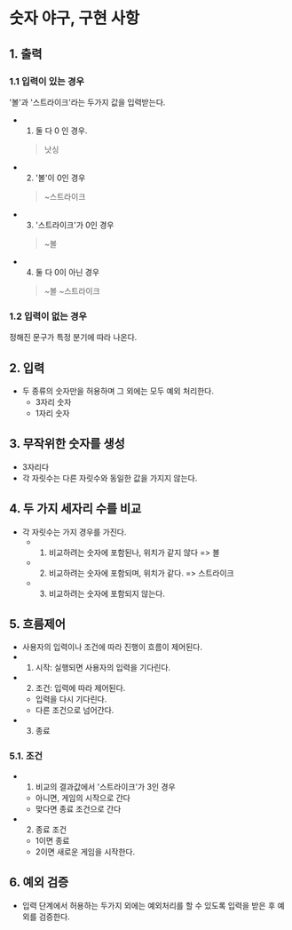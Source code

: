 # 숫자 야구, 구현 사항
## 1.  출력
### 1.1 입력이 있는 경우
'볼'과 '스트라이크'라는 두가지 값을 입력받는다.
  - 1. 둘 다 0 인 경우.
    > 낫싱
  - 2. '볼'이 0인 경우
    > ~스트라이크
  - 3. '스트라이크'가 0인 경우
    > ~볼
  - 4. 둘 다 0이 아닌 경우
    > ~볼 ~스트라이크 
### 1.2 입력이 없는 경우
정해진 문구가 특정 분기에 따라 나온다.
## 2. 입력
  - 두 종류의 숫자만을 허용하며 그 외에는 모두 예외 처리한다.
    - 3자리 숫자  
    - 1자리 숫자
## 3. 무작위한 숫자를 생성
  - 3자리다
  - 각 자릿수는 다른 자릿수와 동일한 값을 가지지 않는다.
## 4. 두 가지 세자리 수를 비교
  - 각 자릿수는 가지 경우를 가진다.
    - 1. 비교하려는 숫자에 포함된나, 위치가 같지 않다 => 볼
    - 2. 비교하려는 숫자에 포함되며, 위치가 같다. => 스트라이크
    - 3. 비교하려는 숫자에 포함되지 않는다.
## 5. 흐름제어
  - 사용자의 입력이나 조건에 따라 진행이 흐름이 제어된다.
  - 1. 시작: 실행되면 사용자의 입력을 기다린다.
  - 2. 조건: 입력에 따라 제어된다.
    - 입력을 다시 기다린다.
    - 다른 조건으로 넘어간다.
  - 3. 종료
### 5.1. 조건
  - 1. 비교의 결과값에서 '스트라이크'가 3인 경우
    - 아니면, 게임의 시작으로 간다
    - 맞다면 종료 조건으로 간다
  - 2. 종료 조건
    - 1이면 종료
    - 2이면 새로운 게임을 시작한다.
## 6. 예외 검증
  - 입력 단계에서 허용하는 두가지 외에는 예외처리를 할 수 있도록 입력을 받은 후 예외를 검증한다.


